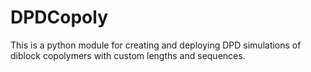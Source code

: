 # DPDCopoly

This is a python module for creating and deploying DPD simulations of diblock copolymers with custom lengths and sequences.
